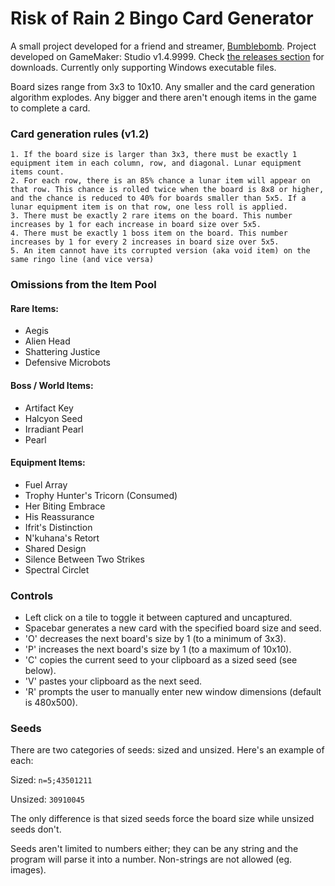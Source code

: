 
# Risk of Rain 2 Bingo Card Generator
A small project developed for a friend and streamer, [Bumblebomb](https://www.twitch.tv/bumblebomb). Project developed on GameMaker: Studio v1.4.9999. Check [the releases section](https://github.com/Sirc23/RoRBingo/releases/) for downloads. Currently only supporting Windows executable files.

Board sizes range from 3x3 to 10x10. Any smaller and the card generation algorithm explodes. Any bigger and there aren't enough items in the game to complete a card.

### Card generation rules (v1.2)
```
1. If the board size is larger than 3x3, there must be exactly 1 equipment item in each column, row, and diagonal. Lunar equipment items count.
2. For each row, there is an 85% chance a lunar item will appear on that row. This chance is rolled twice when the board is 8x8 or higher, and the chance is reduced to 40% for boards smaller than 5x5. If a lunar equipment item is on that row, one less roll is applied.
3. There must be exactly 2 rare items on the board. This number increases by 1 for each increase in board size over 5x5.
4. There must be exactly 1 boss item on the board. This number increases by 1 for every 2 increases in board size over 5x5.
5. An item cannot have its corrupted version (aka void item) on the same ringo line (and vice versa)
```

### Omissions from the Item Pool
#### Rare Items:
 - Aegis
 - Alien Head
 - Shattering Justice
 - Defensive Microbots
#### Boss / World Items:
- Artifact Key
- Halcyon Seed
- Irradiant Pearl
- Pearl
#### Equipment Items:
- Fuel Array
- Trophy Hunter's Tricorn (Consumed)
- Her Biting Embrace
- His Reassurance
- Ifrit's Distinction
- N'kuhana's Retort
- Shared Design
- Silence Between Two Strikes
- Spectral Circlet
### Controls

 - Left click on a tile to toggle it between captured and uncaptured.
 - Spacebar generates a new card with the specified board size and seed.
 - 'O' decreases the next board's size by 1 (to a minimum of 3x3).
 - 'P' increases the next board's size by 1 (to a maximum of 10x10).
 - 'C' copies the current seed to your clipboard as a sized seed (see below).
 - 'V' pastes your clipboard as the next seed.
 - 'R' prompts the user to manually enter new window dimensions (default is 480x500).

### Seeds
There are two categories of seeds: sized and unsized.
Here's an example of each:

Sized: `n=5;43501211`

Unsized: `30910045`

The only difference is that sized seeds force the board size while unsized seeds don't.

Seeds aren't limited to numbers either; they can be any string and the program will parse it into a number. Non-strings are not allowed (eg. images).